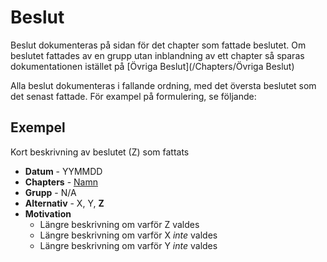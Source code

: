 # Beslut
Beslut dokumenteras på sidan för det chapter som fattade beslutet. Om beslutet fattades av en grupp utan inblandning av ett chapter så sparas dokumentationen istället på [Övriga Beslut](/Chapters/Övriga Beslut)

Alla beslut dokumenteras i fallande ordning, med det översta beslutet som det senast fattade. För exampel på formulering, se följande:

## Exempel
Kort beskrivning av beslutet (Z) som fattats

- **Datum** - YYMMDD
- **Chapters** - [Namn](/Chapters/Namn)
- **Grupp** - N/A
- **Alternativ** - X, Y, **Z**
- **Motivation**
  - Längre beskrivning om varför Z valdes
  - Längre beskrivning om varför X _inte_ valdes
  - Längre beskrivning om varför Y _inte_ valdes

